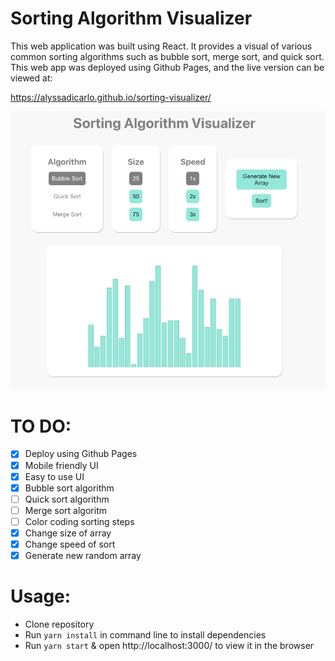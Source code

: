 # Sorting Algorithm Visualizer

This web application was built using React. It provides a visual of various common sorting algorithms such as bubble sort, merge sort, and quick sort. This web app was deployed using Github Pages, and the live version can be viewed at:

https://alyssadicarlo.github.io/sorting-visualizer/

![Sorting Algorithm Preview](https://github.com/alyssadicarlo/sorting-visualizer/blob/main/src/Assets/preview.png?raw=true)

# TO DO:

- [x] Deploy using Github Pages
- [x] Mobile friendly UI
- [x] Easy to use UI
- [x] Bubble sort algorithm
- [ ] Quick sort algorithm
- [ ] Merge sort algoritm
- [ ] Color coding sorting steps
- [x] Change size of array
- [x] Change speed of sort
- [x] Generate new random array

# Usage:

- Clone repository
- Run `yarn install` in command line to install dependencies
- Run `yarn start` & open http://localhost:3000/ to view it in the browser
